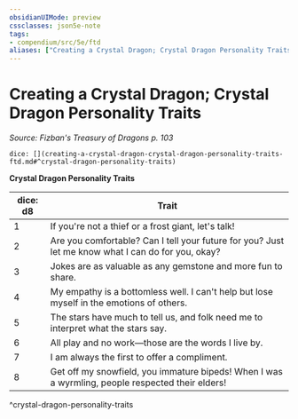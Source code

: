 ```yaml
---
obsidianUIMode: preview
cssclasses: json5e-note
tags:
- compendium/src/5e/ftd
aliases: ["Creating a Crystal Dragon; Crystal Dragon Personality Traits"]
---
```

# Creating a Crystal Dragon; Crystal Dragon Personality Traits
*Source: Fizban's Treasury of Dragons p. 103* 

`dice: [](creating-a-crystal-dragon-crystal-dragon-personality-traits-ftd.md#^crystal-dragon-personality-traits)`

**Crystal Dragon Personality Traits**

| dice: d8 | Trait |
|----------|-------|
| 1 | If you're not a thief or a frost giant, let's talk! |
| 2 | Are you comfortable? Can I tell your future for you? Just let me know what I can do for you, okay? |
| 3 | Jokes are as valuable as any gemstone and more fun to share. |
| 4 | My empathy is a bottomless well. I can't help but lose myself in the emotions of others. |
| 5 | The stars have much to tell us, and folk need me to interpret what the stars say. |
| 6 | All play and no work—those are the words I live by. |
| 7 | I am always the first to offer a compliment. |
| 8 | Get off my snowfield, you immature bipeds! When I was a wyrmling, people respected their elders! |
^crystal-dragon-personality-traits